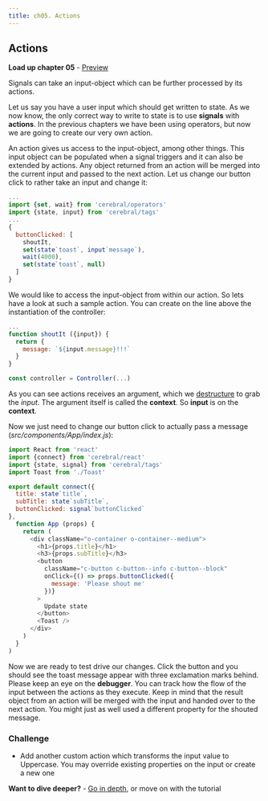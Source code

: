 ```yaml
---
title: ch05. Actions
---
```


## Actions

**Load up chapter 05** - [Preview](05)

Signals can take an input-object which can be further processed by its actions.

Let us say you have a user input which should get written to state.
As we now know, the only correct way to write to state is to use **signals** with **actions**. In the previous chapters we have been using operators, but now we are going to create our very own action.

An action gives us access to the input-object, among other things. This input object can be populated when a signal triggers and it can also be extended by actions. Any object returned from an action will be merged into the current input and passed to the next action. Let us change our button click to rather take an input and change it:

```js
...
import {set, wait} from 'cerebral/operators'
import {state, input} from 'cerebral/tags'
...
{
  buttonClicked: [
    shoutIt,
    set(state`toast`, input`message`),
    wait(4000),
    set(state`toast`, null)
  ]  
}
```

We would like to access the input-object from within our action.
So lets have a look at such a sample action. You can create on the line above the instantiation of the controller:

```js
...
function shoutIt ({input}) {
  return {
    message: `${input.message}!!!`
  }
}

const controller = Controller(...)
```
As you can see actions receives an argument, which we [destructure](https://developer.mozilla.org/en-US/docs/Web/JavaScript/Reference/Operators/Destructuring_assignment) to grab the *input*. The argument itself is called the **context**. So **input** is on the **context**.

Now we just need to change our button click to actually pass a message (*src/components/App/index.js*):

```js
import React from 'react'
import {connect} from 'cerebral/react'
import {state, signal} from 'cerebral/tags'
import Toast from './Toast'

export default connect({
  title: state`title`,
  subTitle: state`subTitle`,
  buttonClicked: signal`buttonClicked`
},
  function App (props) {
    return (
      <div className="o-container o-container--medium">
        <h1>{props.title}</h1>
        <h3>{props.subTitle}</h3>
        <button
          className="c-button c-button--info c-button--block"
          onClick={() => props.buttonClicked({
            message: 'Please shout me'
          })}
        >
          Update state
        </button>
        <Toast />
      </div>
    )
  }
)
```

Now we are ready to test drive our changes. Click the button and you should see the toast message appear with three exclamation marks behind. Please keep an eye on the **debugger**. You can track how the flow of the input between the actions as they execute. Keep in mind that the result object from an action will be merged with the input and handed over to the next action. You might just as well used a different property for the shouted message.

### Challenge

- Add another custom action which transforms the input value to Uppercase. You may override existing properties on the input or create a new one

**Want to dive deeper?** - [Go in depth](../in-depth/06_actions.html), or move on with the tutorial
